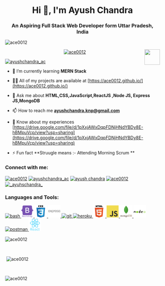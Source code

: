 

<p align="center" >
 <img  src="https://www.eschoolnews.com/files/2021/02/coding-platform-STEM-code.jpg" alt="">

</p>


<h1 align="center">Hi 👋, I'm Ayush Chandra</h1>
<h3 align="center">An Aspiring Full Stack Web Developer form Uttar Pradesh, India</h3>

<p align="left"> <img src="https://komarev.com/ghpvc/?username=ace0012&label=Profile%20views&color=0e75b6&style=flat"alt="ace0012" /> </p>
<p align="center"> <a href="https://github.com/ryo-ma/github-profile-trophy"><img src="https://github-profile-trophy.vercel.app/?username=ace0012" alt="ace0012" /></a> <img align="right" height="50" width="50"src="https://media.tenor.com/2uyENRmiUt0AAAAC/coding.gif" alt=""></p>

<p align="left"> <a href="https://twitter.com/ayushchandra_ac" target="blank"><img src="https://img.shields.io/twitter/follow/ayushchandra_ac?logo=twitter&style=for-the-badge" alt="ayushchandra_ac" /></a> </p>

- 🌱 I’m currently learning **MERN Stack**

- 👨‍💻 All of my projects are available at [https://ace0012.github.io/](https://ace0012.github.io/)

- 💬 Ask me about **HTML,CSS,JavaScript,ReactJS ,Node JS, Express JS,MongoDB**

- 📫 How to reach me **ayushchandra.knp@gmail.com**

- 📄 Know about my experiences [https://drive.google.com/file/d/1pXxjAWxDqpFDNjHNdYBDy8E-hBMpuVcp/view?usp=sharing](https://drive.google.com/file/d/1pXxjAWxDqpFDNjHNdYBDy8E-hBMpuVcp/view?usp=sharing)

- ⚡ Fun fact **Struugle means :- Attending Morning Scrum **

<h3 align="left">Connect with me:</h3>
<p align="left">
<a href="https://codepen.io/ace0012" target="blank"><img align="center" src="https://raw.githubusercontent.com/rahuldkjain/github-profile-readme-generator/master/src/images/icons/Social/codepen.svg" alt="ace0012" height="30" width="40" /></a>
<a href="https://twitter.com/ayushchandra_ac" target="blank"><img align="center" src="https://raw.githubusercontent.com/rahuldkjain/github-profile-readme-generator/master/src/images/icons/Social/twitter.svg" alt="ayushchandra_ac" height="30" width="40" /></a>
<a href="https://linkedin.com/in/ayush chandra" target="blank"><img align="center" src="https://raw.githubusercontent.com/rahuldkjain/github-profile-readme-generator/master/src/images/icons/Social/linked-in-alt.svg" alt="ayush chandra" height="30" width="40" /></a>
<a href="https://codesandbox.com/ace0012" target="blank"><img align="center" src="https://raw.githubusercontent.com/rahuldkjain/github-profile-readme-generator/master/src/images/icons/Social/codesandbox.svg" alt="ace0012" height="30" width="40" /></a>
<a href="https://instagram.com/_ayuhschandra_" target="blank"><img align="center" src="https://raw.githubusercontent.com/rahuldkjain/github-profile-readme-generator/master/src/images/icons/Social/instagram.svg" alt="_ayuhschandra_" height="30" width="40" /></a>
</p>

<h3 align="left">Languages and Tools:</h3>
<p align="left"> <a href="https://www.gnu.org/software/bash/" target="_blank" rel="noreferrer"> <img src="https://www.vectorlogo.zone/logos/gnu_bash/gnu_bash-icon.svg" alt="bash" width="40" height="40"/> </a> <a href="https://getbootstrap.com" target="_blank" rel="noreferrer"> <img src="https://raw.githubusercontent.com/devicons/devicon/master/icons/bootstrap/bootstrap-plain-wordmark.svg" alt="bootstrap" width="40" height="40"/> </a> <a href="https://www.w3schools.com/css/" target="_blank" rel="noreferrer"> <img src="https://raw.githubusercontent.com/devicons/devicon/master/icons/css3/css3-original-wordmark.svg" alt="css3" width="40" height="40"/> </a> <a href="https://expressjs.com" target="_blank" rel="noreferrer"> <img src="https://raw.githubusercontent.com/devicons/devicon/master/icons/express/express-original-wordmark.svg" alt="express" width="40" height="40"/> </a> <a href="https://git-scm.com/" target="_blank" rel="noreferrer"> <img src="https://www.vectorlogo.zone/logos/git-scm/git-scm-icon.svg" alt="git" width="40" height="40"/> </a> <a href="https://heroku.com" target="_blank" rel="noreferrer"> <img src="https://www.vectorlogo.zone/logos/heroku/heroku-icon.svg" alt="heroku" width="40" height="40"/> </a> <a href="https://www.w3.org/html/" target="_blank" rel="noreferrer"> <img src="https://raw.githubusercontent.com/devicons/devicon/master/icons/html5/html5-original-wordmark.svg" alt="html5" width="40" height="40"/> </a> <a href="https://developer.mozilla.org/en-US/docs/Web/JavaScript" target="_blank" rel="noreferrer"> <img src="https://raw.githubusercontent.com/devicons/devicon/master/icons/javascript/javascript-original.svg" alt="javascript" width="40" height="40"/> </a> <a href="https://www.mongodb.com/" target="_blank" rel="noreferrer"> <img src="https://raw.githubusercontent.com/devicons/devicon/master/icons/mongodb/mongodb-original-wordmark.svg" alt="mongodb" width="40" height="40"/> </a> <a href="https://nodejs.org" target="_blank" rel="noreferrer"> <img src="https://raw.githubusercontent.com/devicons/devicon/master/icons/nodejs/nodejs-original-wordmark.svg" alt="nodejs" width="40" height="40"/> </a> <a href="https://postman.com" target="_blank" rel="noreferrer"> <img src="https://www.vectorlogo.zone/logos/getpostman/getpostman-icon.svg" alt="postman" width="40" height="40"/> </a> <a href="https://reactjs.org/" target="_blank" rel="noreferrer"> <img src="https://raw.githubusercontent.com/devicons/devicon/master/icons/react/react-original-wordmark.svg" alt="react" width="40" height="40"/> </a> </p>

<p><img align="center" src="https://github-readme-stats.vercel.app/api/top-langs?username=ace0012&show_icons=true&locale=en&layout=compact" alt="ace0012" /></p>
<br/>

<p>&nbsp;<img align="center" src="https://github-readme-stats.vercel.app/api?username=ace0012&show_icons=true&locale=en" alt="ace0012" /></p>
<br/>
<p><img align="center" src="https://github-readme-streak-stats.herokuapp.com/?user=ace0012&" alt="ace0012" /></p>

